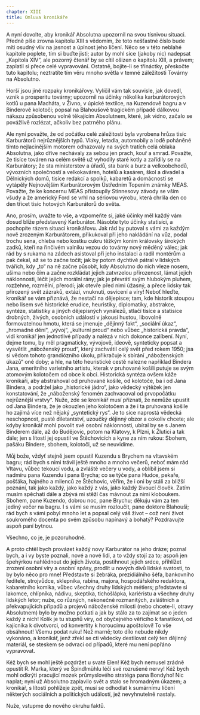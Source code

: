 ```yaml
---
chapter: XIII
title: Omluva kronikáře
---
```


A nyní dovolte, aby kronikář Absolutna upozornil na svou tísnivou situaci.
Předně píše zrovna kapitolu XIII s vědomím, že toto nešťastné číslo bude míti osudný vliv na jasnost a úplnost jeho líčení.
Něco se v této neblahé kapitole poplete, tím si buďte jisti; autor by mohl sice (jakoby nic) nadepsat „Kapitola XIV“, ale pozorný čtenář by se cítil ošizen o kapitolu XIII, a právem; zaplatil si přece celé vypravování.
Ostatně, bojíte-li se třináctky, přeskočte tuto kapitolu; neztratíte tím věru mnoho světla v temné záležitosti Továrny na Absolutno.

Horší jsou jiné rozpaky kronikářovy.
Vylíčil vám tak souvisle, jak dovedl, vznik a prosperitu továrny; upozornil na účinky několika karburátorových kotlů u pana Macháta, v Živno, v úpické textilce, na Kuzendově bagru a v Binderově kolotoči; popsal na Blahoušově tragickém případě dálkovou nákazu způsobenou volně těkajícím Absolutnem, které, jak vidno, začalo se povážlivě rozlézat, ačkoliv bez patrného plánu.

Ale nyní považte, že od počátku celé záležitosti byla vyrobena hrůza tisíc Karburátorů nejrůznějších typů.
Vlaky, letadla, automobily a lodě poháněné tímto nejlacinějším motorem odhazovaly na svých tratích celá oblaka Absolutna, jako dříve nechávaly za sebou jen prach, kouř a smrad.
Považte, že tisíce továren na celém světě už vyhodily staré kotly a zařídily se na Karburátory; že sta ministerstev a úřadů, sta bank a burz a velkoobchodů, vývozních společností a velkokaváren, hotelů a kasáren, škol a divadel a
Dělnických domů, tisíce redakcí a spolků, kabaretů a domácností se vytápěly
Nejnovějším Karburátorovým Ústředním Topením známky MEAS. Považte, že ke koncernu MEAS přistoupily Stinnesovy závody se vším všudy a že americký Ford se vrhl na sériovou výrobu, která chrlila den co den třicet tisíc hotových Karburátorů do světa.

Ano, prosím, uvažte to vše, a vzpomeňte si, jaké účinky měl každý vám dosud blíže představený Karburátor.
Násobte tyto účinky statisíci, a pochopíte rázem situaci kronikářovu.
Jak rád by putoval s vámi za každým nově zrozeným Karburátorem, přikukoval při jeho nakládání na vůz, podal trochu sena, chleba nebo kostku cukru těžkým koním královsky širokých zadků, kteří na řinčivém valníku vezou do továrny nový měděný válec; jak rád by s rukama na zádech asistoval při jeho instalaci a radil montérům a pak čekal, až se to začne točit; jak by potom dychtivě pátral v lidských tvářích, kdy „to“ na ně začne působit, kdy Absolutno do nich vleze nosem, ušima nebo čím a začne rozkládat jejich zatvrzelou přirozenost, lámat jejich náklonnosti, léčit jejich morální rány; jak je převrátí svým hlubokým pluhem, rozžehne, rozmělní, přerodí; jak otevře před nimi úžasný, a přece lidsky tak přirozený svět zázraků, extází, vnuknutí, osvícení a víry!
Neboť hleďte, kronikář se vám přiznává, že nestačí na dějepisce; tam, kde historik stoupou nebo lisem své historické erudice, heuristiky, diplomatiky, abstrakce, syntéze, statistiky a jiných dějepisných vynálezů, stlačí tisíce a statisíce drobných, živých, osobních událostí v jakousi hustou, libovolně formovatelnou hmotu, která se jmenuje „dějinný fakt“, „sociální úkaz“, „hromadné dění“, „vývoj“, „kulturní proud“ nebo vůbec „historická pravda“, vidí kronikář jen jednotlivé případy a nalézá v nich dokonce zalíbení.
Nyní, dejme tomu, by měl pragmaticky, vývojově, ideově, synteticky popsat a vysvětlit „náboženský proud“, který zachvátil celý svět před rokem 1950; jsa si vědom tohoto grandiózního úkolu, přikračuje k sbírání „náboženských úkazů“ oné doby; a hle, na této heuristické cestě nalezne například Bindera Jana, emeritního varietního artistu, kterak v pruhované košili putuje se svým atomovým kolotočem od obce k obci.
Historická syntéza ovšem káže kronikáři, aby abstrahoval od pruhované košile, od kolotoče, ba i od Jana
Bindera, a podržel jako „historické jádro“, jako vědecký výtěžek jen konstatování, že „náboženský fenomén zachvacoval od prvopočátku nejrůznější vrstvy“.
Nuže, zde se kronikář musí přiznati, že nemůže upustit od Jana Bindera, že je okouzlen jeho kolotočem a že i ta pruhovaná košile ho zajímá více než nějaký „syntetický rys“.
Je to sice naprostá vědecká neschopnost, pusté diletantství, uzoučký dějinný obzor a cokoliv chcete; ale kdyby kronikář mohl povolit své osobní náklonnosti, ubíral by se s Janem Binderem dále, až do Budějovic, potom na Klatovy, k Plzni, k Žlutici a tak dále; jen s lítostí jej opustil ve Štěchovicích a kyne za ním rukou: Sbohem, pašáku Bindere, sbohem, kolotoči, už se neuvidíme.

Můj bože, vždyť stejně jsem opustil Kuzendu s Brychem na vltavském bagru; rád bych s nimi trávil ještě mnoho a mnoho večerů, neboť mám rád Vltavu, vůbec tekoucí vodu, a zvláště večery u vody, a oblíbil jsem si nadmíru pana Kuzendu i pana Brycha; co se týče pana Hudce, pekaře, pošťáka, hajného a milenců ze Štěchovic, věřím, že i oni by stáli za bližší poznání, tak jako každý, jako každý z vás, jako každý živoucí člověk.
Zatím musím spěchati dále a zbývá mi stěží čas mávnout za nimi kloboukem.
Sbohem, pane Kuzendo, dobrou noc, pane Brychu; děkuju vám za ten jediný večer na bagru.
I s vámi se musím rozloučit, pane doktore Blahouši; rád bych s vámi pobyl mnoho let a popsal celý váš život – což není život soukromého docenta po svém způsobu napínavý a bohatý?
Pozdravujte aspoň paní bytnou.

Všechno, co je, je pozoruhodné.

A proto chtěl bych provázet každý novy Karburátor na jeho dráze; poznal bych, a i vy byste poznali, nové a nové lidi, a to vždy stojí za to; aspoň jen špehýrkou nahlédnout do jejich života, postihnout jejich srdce, přihlížet zrození osobní víry a osobní spásy, prodlít u nových divů lidské svatosti, to by bylo něco pro mne!
Představte si žebráka, prezidiálního šéfa, bankovního ředitele, strojvůdce, sklepníka, rabína, majora, hospodářského redaktora, kabaretního komika, vůbec všechny druhy lidských métiers; představte si lakomce, chlípníka, nádivu, skeptika, tichošlápka, kariéristu a všechny druhy lidských letor; nuže, co různých, nekonečně rozmanitých, zvláštních a překvapujících případů a projevů náboženské milosti (nebo chcete-li, otravy Absolutnem) bylo by možno potkati a jak by stálo za to zajímat se o jeden každý z nich!
Kolik je tu stupňů víry, od obyčejného věřícího k fanatikovi, od kajícníka k divotvorci, od konvertity k horoucímu apoštolovi!
To vše obsáhnout!
Všemu podat ruku!
Než marně; toto dílo nebude nikdy vykonáno, a kronikář, jenž zřekl se cti vědecky destilovat celý ten dějinný materiál, se steskem se odvrací od případů, které mu není popřáno vypravovat.

Kéž bych se mohl ještě pozdržet u svaté Elen!
Kéž bych nemusel zrádně opustit R. Marka, který ve Špindlmühlu léčí své rozrušené nervy!
Kéž bych mohl odkrýti pracující mozek průmyslového stratéga pana Bondyho!
Nic naplat; nyní už Absolutno zaplavilo svět a stalo se hromadným úkazem; a kronikář, s lítostí pohlížeje zpět, musí se odhodlat k sumárnímu líčení některých sociálních a politických událostí, jež nevyhnutelně nastaly.

Nuže, vstupme do nového okruhu faktů.
